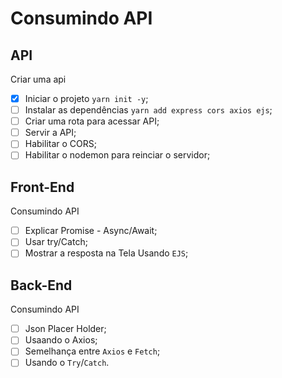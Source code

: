 # Consumindo API

## API

Criar uma api

- [x] Iniciar o projeto `yarn init -y`;
- [ ] Instalar as dependências `yarn add express cors axios ejs`;
- [ ] Criar uma rota para acessar API;
- [ ] Servir a API;
- [ ] Habilitar o CORS;
- [ ] Habilitar o nodemon para reinciar o servidor;

## Front-End

Consumindo API

- [ ] Explicar Promise - Async/Await;
- [ ] Usar try/Catch;
- [ ] Mostrar a resposta na Tela Usando `EJS`;

## Back-End

Consumindo API

- [ ] Json Placer Holder;
- [ ] Usaando o Axios;
- [ ] Semelhança entre `Axios` e `Fetch`;
- [ ] Usando o `Try`/`Catch`.
